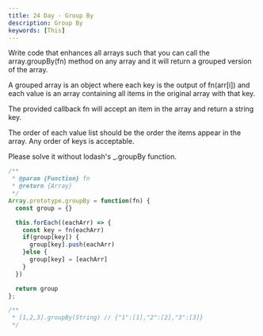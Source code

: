 ```yaml
---
title: 24 Day -	Group By
description: Group By
keywords: [This]
---
```


Write code that enhances all arrays such that you can call the array.groupBy(fn) method on any array and it will return a grouped version of the array.

A grouped array is an object where each key is the output of fn(arr[i]) and each value is an array containing all items in the original array with that key.

The provided callback fn will accept an item in the array and return a string key.

The order of each value list should be the order the items appear in the array. Any order of keys is acceptable.

Please solve it without lodash's _.groupBy function.

 

```js
/**
 * @param {Function} fn
 * @return {Array}
 */
Array.prototype.groupBy = function(fn) {
  const group = {}

  this.forEach((eachArr) => {
    const key = fn(eachArr)
    if(group[key]) {
      group[key].push(eachArr)
    }else {
      group[key] = [eachArr]
    }
  })

  return group
};

/**
 * [1,2,3].groupBy(String) // {"1":[1],"2":[2],"3":[3]}
 */
```